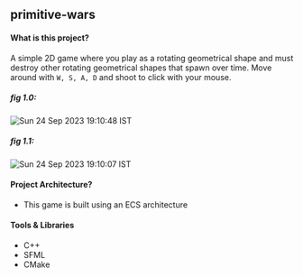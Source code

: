## primitive-wars

#### What is this project?
A simple 2D game where you play as a rotating geometrical shape and must destroy other rotating geometrical shapes that spawn over time.
Move around with `W, S, A, D` and shoot to click with your mouse.

##### fig 1.0:
![Sun 24 Sep 2023 19:10:48 IST](https://github.com/Ticketedmoon/primitive-wars/assets/21260839/007b2bf6-e7b2-4267-a3dd-bff8705af5f4)

##### fig 1.1:
![Sun 24 Sep 2023 19:10:07 IST](https://github.com/Ticketedmoon/primitive-wars/assets/21260839/5bd3d88b-005d-4217-b81b-29ee4a4db7c4)

#### Project Architecture?
- This game is built using an ECS architecture

#### Tools & Libraries
- C++
- SFML
- CMake